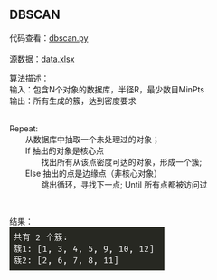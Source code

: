 ## DBSCAN 

代码查看：[dbscan.py](dbscan.py) <br>
<br> 
源数据：[data.xlsx](data.xlsx) <br>
 
算法描述：<br> 
输入：包含N个对象的数据库，半径R，最少数目MinPts <br>
输出：所有生成的簇，达到密度要求 <br>
<br> 

Repeat: <br>
&emsp;&emsp;从数据库中抽取一个未处理过的对象； <br>
&emsp;&emsp;If 抽出的对象是核心点 <br>
&emsp;&emsp;&emsp;&emsp;找出所有从该点密度可达的对象，形成一个簇; <br>
&emsp;&emsp;Else 抽出的点是边缘点（非核心对象）<br>
&emsp;&emsp;&emsp;&emsp;跳出循环，寻找下一点;
Until 所有点都被访问过 <br>
 
<br> 

结果：<br> 
![result](imgs/result.png)